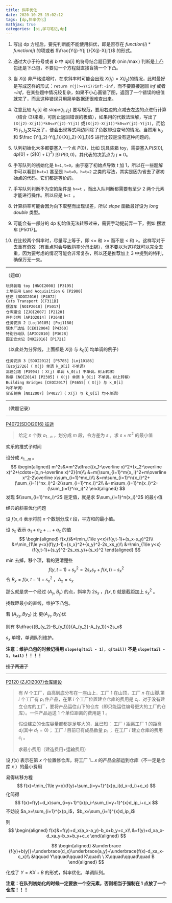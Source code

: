 ```yaml
---
title: 斜率优化
date: 2020-10-25 15:02:12
tags: [dp,斜率优化]
mathjax: true
categories: [oi,学习笔记,dp]
---
```


1.  写出 $\text{dp}$ 方程后，要先判断能不能使用斜优，即是否存在 $function(i)*function(j)$
   的项或者 $\frac{Y(j)-Y(j')}{X(j)-X(j')}$ 的形式。

2.  通过大小于符号或者 $b$ 中 $dp[i]$ 的符号结合题目要求 $(\min/ \max)$
   判断是上凸包还是下凸包，不要见一个方程就直接盲猜一个下凸。

3.  当 $X(j)$ 非严格递增时，在求斜率时可能会出现 $X(j_1)=X(j_2)$的情况，此时最好是写成这样的形式：`return Y(j)>=Y(i)?inf:-inf`，而不要直接返回 $inf$ 或者$-inf$，在某些题中情况较复杂，如果不小心画错了图，返回了一个错误的极值就完了，而且这种错误只用简单数据还很难查出来。
   
4.  注意比较 $k_0[i]$ 和 $slope(j_1,j_2)$ 要写规范，要用右边的点减去左边的点进行计算（结合 $(3)$来看，可防止返回错误的极值），如果用的代数法理解，写出了 `(X(j2)-X(j1))*k0<=Y(j2)-Y(j1)` 或`(X(j2)-X(j1))*k0<=Y(j2)-Y(j1)`，而恰巧 $j_1,j_2$又写反了，便会出现等式两边同除了负数却没变号的情况。当然用 $k_0$ 和 $\frac
   {Y(j_2)-Y(j_1)}{X(j_2)-X(j_1)}$ 进行比较是没有这种问题的。
   
5.  队列初始化大多都要塞入一个点 $P(0)$，比如 玩具装箱 $\text{toy}$，需要塞入$P(S[0],dp[0]+(S[0]+L)^2)$ 即 $P(0,0)$，其代表的决策点为 $j=0$。
   
6.  手写队列的初始化是 `h=1,t=0`，由于塞了初始点导致 $t$ 加 $1$，所以在一些题解中可以看到 `h=t=1` 甚至是 `h=t=0`，`h=t=2` 之类的写法，其实是因为省去了塞初始点的代码。它们都是等价的。
   
7.  手写队列判断不为空的条件是 `h<=t` ，而出入队判断都需要有至少 $2$ 两个元素才能进行操作。所以应是 `h<t `。

8.  计算斜率可能会因为向下取整而出现误差，所以 $slope$ 函数最好设为 $long$ $double$ 类型。

9.  可能会有一部分的 $\text{dp}$ 初始值无法转移过来，需要手动提前弄一下，例如 摆渡车
   $\text{[P5017]}$。

10.  在比较两个斜率时，尽量写上等于，即 <= 和 >= 而不是 < 和 >。这样写对于去重有奇效（有重点时会导致斜率分母出锅），但不要以为这样就可以完全去重，因为要考虑的情况可能会非常复杂，所以还是推荐加上 3 中提到的特判，确保万无一失。

----

（题单）

```
玩具装箱 toy [HNOI2008] [P3195]
土地征用 Land Acquisition G [P2900]
征途 [SDOI2016] [P4072]
Cats Transport [CF311B]
摆渡车 [NOIP2018] [P5017]
仓库建设 [ZJOI2007] [P2120]
序列分割 [APIO2014] [P3648]
任务安排 2 [Loj10185] [Poj1180]
锯木厂选址 [CEOI2004] [P4360]
特别行动队 [APIO2010] [P3628]
国王饮水记 [NOI2016] [P1721]
```

   （以此处为分界线，上面都是 $X(j)$ 与 $k_0[i]$ 均单调的例子）

```
任务安排 3 [SDOI2012] [P5785] [Loj10186]
[Bzoj2726]（ X(j) 单调 k_0[i] 不单调）
高速公路 [P3994]（ X(j) 单调 k_0[i] 不单调。树上转移）
购票 [NOI2014] [P2305]（ X(j) 单调 k_0[i] 不单调。树上转移）
Building Bridges [CEOI2017] [P4655]（ X(j) 与 k_0[i]
均不单调）
货币兑换 [NOI2007] [P4027]（ X(j) 与 k_0[i] 均不单调）
```

---

（做题记录）

---

[P4072(SDOI2016) 征途](https://www.luogu.com.cn/problem/P4072)

> 给定 $n$ 个数 $a_{1\ldots n}$ ，划分成 $m$ 段，令方差为 $s$ ，求 $s \times m^2$ 的最小值

欢乐的推式子时间

设分成 $x_{1\ldots m}$ 。
$$
\begin{aligned}
m^2s&=m^2\dfrac{(x_1-\overline x)^2+(x_2-\overline x)^2+\cdots+(x_n-\overline x)^2}{m}\\
&=m(\sum_{i=1}^m{x_i}^2+m\overline x^2-2\overline x\sum_{i=1}^mx_i)\\
&=m\sum_{i=1}^n{x_i}^2+(\sum_{i=1}^nx_i)^2-2(\sum_{i=1}^nx_i)^2\\
&=m\sum_{i=1}^n{x_i}^2-(\sum_{i=1}^nx_i)^2
\end{aligned}
$$
发现 $(\sum_{i=1}^nx_i)^2$ 是定值，就是求 $\sum_{i=1}^n{x_i}^2$ 的最小值

经典的斜率优化问题

设 $f(x,t)$ 表示将前 $x$ 个数划分成 $t$ 段，平方和的最小值。

设 $s_x$ 表示 $a_1+a_2+\ldots+a_x$ 的值
$$
\begin{aligned}
f(x,t)&=\min_{1\le y<x}(f(y,t-1)+(s_x-s_y)^2)\\
&=\min_{1\le y<x}(f(y,t-1)+{s_x}^2+{s_y}^2-2s_xs_y)\\
&=\min_{1\le y<x}(f(y,t-1)+{s_y}^2-2s_xs_y)+{s_x}^2
\end{aligned}
$$

min 去掉，移个项，看的更清楚些
$$
f(y,t-1)+{s_y}^2=2s_xs_y+f(x,t)-{s_x}^2
$$
令 $B_x=f(x,t-1)+{s_x}^2$ ，$A_x=s_x$

那么就是求一个经过 $(A_y,B_y)$ 的点，斜率为 $2s_x$ ，$f(x,t)$ 就是截距加上 ${s_x}^2$ 。

找截距最小的直线，维护下凸包。

若 $(A_{y_2},B{{y_2}})$ 比 更$(A_{y_1},B{{y_1}})$优

则有 $\dfrac{(B_{y_2}-B_{y_1})}{A_{y_2}-A_{y_1}}<2s_x$ 

$s_x$ 单增，单调队列维护。

**注意：维护凸包的时候记得用 `slope(q[tail - 1], q[tail])` 不是 `slope(tail - 1, tail)`！！！！**

~~挂了两遍了~~

---

 [P2120 (ZJOI2007)仓库建设](https://www.luogu.com.cn/problem/P2120)

> 有 $N$ 个工厂，由高到底分布在一座山上．工厂 $1$ 在山顶，工厂 $n$ 在山脚.第 $i$ 个工厂有 $p_i$ 件产品，在第 $i$ 个工厂位置建立仓库的费用是 $c_i$．对于没有建立仓库的工厂，要将产品运往山下的仓库（即只能运往编号更大的工厂的仓库）。一件产品运送 $1$  个单位距离的费用是 $1$ 。
>
> 假设建立的仓库容量都都是足够大的，且已知：
> 工厂 $i$ 距离工厂 $1$ 的距离 $d_i$(其中 $d_1=0$)；
> 工厂 $i$ 目前已有成品数量 $p_i$ ；
> 在工厂 $i$ 建立仓库的费用 $c_i$ 。 
>
> 求最小费用（建造费用+运输费用）

设 $f(x)$ 表示在第 $x$ 个位置修仓库，将工厂 $1\ldots x$ 的产品全部运到仓库（不一定是仓库 $x$ ）的最小费用

易得转移方程
$$
f(x)=\min_{1\le y<x}(f(y)+\sum_{i=y+1}^{x}p_i(d_x-d_i)+c_x)
$$
化简得
$$
f(x)=f(y)+d_x\sum_{i=y+1}^{x}p_i-\sum_{i=y+1}^{x}d_ip_i+c_x
$$
不妨设 $a_x=\sum_{i=1}^{x}p_i$，$b_x=\sum_{i=1}^{x}d_ip_i$

则
$$
\begin{aligned}
f(x)&=f(y)+d_x(a_x-a_y)-b_x+b_y+c_x\\
&=f(y)+d_xa_x-d_xa_y-b_x+b_y+c_x
\end{aligned}
$$

$$
\begin{aligned}
&\underbrace {f(y)+b(y)}=\underbrace{d_x}\underbrace{a_y}+\underbrace{f(x)-d_xa_x-c_x}\\
&\qquad Y\qquad\qquad K\quad\ \ X\qquad\qquad\quad B
\end{aligned}
$$

化成了 $Y=KX+B$ 的形式，斜率优化，单调队列。

**注意：在队列初始化的时候一定要放一个空元素，否则相当于强制在 $1$ 点放了一个仓库！！！**

----


